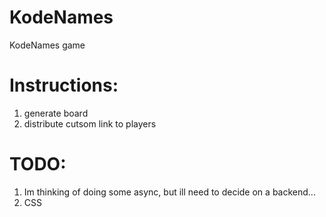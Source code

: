 # KodeNames
KodeNames game

# Instructions:

1. generate board
2. distribute cutsom link to players

# TODO:
1. Im thinking of doing some async, but ill need to decide on a backend...
2. CSS
